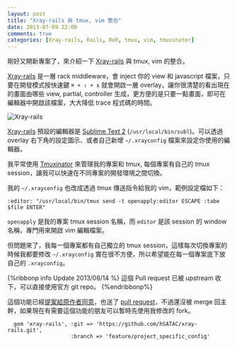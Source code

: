 ```yaml
---
layout: post
title: "Xray-rails 與 tmux, vim 整合"
date: 2013-07-09 22:00
comments: true
categories: [Xray-rails, Rails, RoR, tmux, vim, tmuxinator]
---
```


剛好又開新專案了，來介紹一下 [Xray-rails](https://github.com/brentd/xray-rails) 與 tmux, vim 的整合。

[Xray-rails](https://github.com/brentd/xray-rails) 是一層 rack middleware，會 inject 你的 view 和 javascript 檔案，只要在開發模式按快速鍵 `⌘ + ⇧ + x` 就會開啟一層 overlay，讓你很清楚的看出現在的畫面由哪些 view, partial, controller 生成，更方便的是只要一點畫面，即可在編輯器中開啟該檔案，大大降低 trace 程式碼的時間。

![Xray-rails](https://dl.dropboxusercontent.com/u/156655/xray-screenshot.png)

<!--more-->
[Xray-rails](https://github.com/brentd/xray-rails) 預設的編輯器是 [Sublime Text 2](http://www.sublimetext.com/2) (`/usr/local/bin/subl`)。可以透過 overlay 右下角的設定圖示、或者自己新增 `~/.xrayconfig` 檔案來設定你使用的編輯器。

我平常使用 [Tmuxinator](https://github.com/aziz/tmuxinator) 來管理我的專案和 tmux, 每個專案有自己的 tmux session，讓我可以快速在不同專案的開發環境之間切換。

我的 `~/.xrayconfig` 也改成透過 tmux 傳送指令給我的 vim，範例設定檔如下：

```
:editor: "/usr/local/bin/tmux send -t openapply:editor ESCAPE :tabe $file ENTER"
```

`openapply` 是我的專案 tmux session 名稱，而 `editor` 是該 session 的 window 名稱，專門用來開啟 vim 編輯檔案。

但問題來了，我每一個專案都有自己獨立的 tmux session，這樣每次切換專案的時候我都要修改 `~/.xrayconfig` 實在很不方便，所以希望能在每一個專案底下放自己的 `.xrayconfig`。

{%ribbonp info Update 2013/08/14 %}
這個 Pull request 已被 upstream 收下，可以直接使用官方 git repo。
{%endribbonp%}

這個功能已經[提案給原作者同意](https://github.com/brentd/xray-rails/issues/21)，也送了 [pull request](https://github.com/brentd/xray-rails/pull/23)，不過還沒被 merge 回主幹，如果現在有需要這個功能的朋友可以暫時先使用我修改的 fork。

```
  gem 'xray-rails', :git => 'https://github.com/hSATAC/xray-rails.git',
                    :branch => 'feature/project_specific_config'
```
